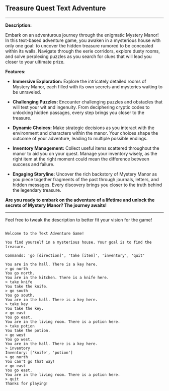 

## Treasure Quest Text Adventure

---


**Description:**

Embark on an adventurous journey through the enigmatic Mystery Manor! In this text-based adventure game, you awaken in a mysterious house with only one goal: to uncover the hidden treasure rumored to be concealed within its walls. Navigate through the eerie corridors, explore dusty rooms, and solve perplexing puzzles as you search for clues that will lead you closer to your ultimate prize.

**Features:**

- **Immersive Exploration:** Explore the intricately detailed rooms of Mystery Manor, each filled with its own secrets and mysteries waiting to be unraveled.
  
- **Challenging Puzzles:** Encounter challenging puzzles and obstacles that will test your wit and ingenuity. From deciphering cryptic codes to unlocking hidden passages, every step brings you closer to the treasure.
  
- **Dynamic Choices:** Make strategic decisions as you interact with the environment and characters within the manor. Your choices shape the outcome of your adventure, leading to multiple possible endings.
  
- **Inventory Management:** Collect useful items scattered throughout the manor to aid you on your quest. Manage your inventory wisely, as the right item at the right moment could mean the difference between success and failure.
  
- **Engaging Storyline:** Uncover the rich backstory of Mystery Manor as you piece together fragments of the past through journals, letters, and hidden messages. Every discovery brings you closer to the truth behind the legendary treasure.

**Are you ready to embark on the adventure of a lifetime and unlock the secrets of Mystery Manor? The journey awaits!**

--- 

Feel free to tweak the description to better fit your vision for the game!

``` vbnet

Welcome to the Text Adventure Game!

You find yourself in a mysterious house. Your goal is to find the treasure.

Commands: 'go [direction]', 'take [item]', 'inventory', 'quit'

You are in the hall. There is a key here.
> go north
You go north.
You are in the kitchen. There is a knife here.
> take knife
You take the knife.
> go south
You go south.
You are in the hall. There is a key here.
> take key
You take the key.
> go east
You go east.
You are in the living room. There is a potion here.
> take potion
You take the potion.
> go west
You go west.
You are in the hall. There is a key here.
> inventory
Inventory: ['knife', 'potion']
> go north
You can't go that way!
> go east
You go east.
You are in the living room. There is a potion here.
> quit
Thanks for playing!


```